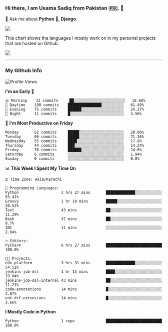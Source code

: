 ### Hi there, I am Usama Sadiq from Pakistan 🇵🇰. 👋

💬 Ask me about **Python** 🐍, **Django**. <!-- , Testing, Docker, Jenkins Automation, -->

<!--  
🗣 I love to talk about
  - Automating day-to-day stuff using Python
  - **Urdu Literature** 📚, **Anime** 💻, **Manga** 📜, **Light Novels** 📜, **Comics** 📱.  
-->

<img align="center" src="https://github-readme-stats.vercel.app/api?username=UsamaSadiq&custom_title=My Stats&show_icons=true&theme=dark&count_private=true&include_all_commits=true" />

This chart shows the languages I mostly work on in my personal projects that are hosted on Github.

<img align="center" src="https://github-readme-stats.vercel.app/api/top-langs/?username=UsamaSadiq&langs_count=10&layout=compact" />

--- 
### My Github Info
<!--START_SECTION:waka-->
![Profile Views](http://img.shields.io/badge/Profile%20Views-0-blue)

**I'm an Early 🐤** 

```text
🌞 Morning    33 commits     ██░░░░░░░░░░░░░░░░░░░░░░░   10.68% 
🌆 Daytime    190 commits    ███████████████░░░░░░░░░░   61.49% 
🌃 Evening    75 commits     ██████░░░░░░░░░░░░░░░░░░░   24.27% 
🌙 Night      11 commits     █░░░░░░░░░░░░░░░░░░░░░░░░   3.56%

```
📅 **I'm Most Productive on Friday** 

```text
Monday       62 commits     █████░░░░░░░░░░░░░░░░░░░░   20.06% 
Tuesday      66 commits     █████░░░░░░░░░░░░░░░░░░░░   21.36% 
Wednesday    55 commits     ████░░░░░░░░░░░░░░░░░░░░░   17.8% 
Thursday     44 commits     ███░░░░░░░░░░░░░░░░░░░░░░   14.24% 
Friday       76 commits     ██████░░░░░░░░░░░░░░░░░░░   24.6% 
Saturday     6 commits      ░░░░░░░░░░░░░░░░░░░░░░░░░   1.94% 
Sunday       0 commits      ░░░░░░░░░░░░░░░░░░░░░░░░░   0.0%

```


📊 **This Week I Spent My Time On** 

```text
⌚︎ Time Zone: Asia/Karachi

💬 Programming Languages: 
Python                   3 hrs 27 mins       █████████████░░░░░░░░░░░░   53.41% 
Groovy                   1 hr 19 mins        █████░░░░░░░░░░░░░░░░░░░░   20.52% 
Text                     43 mins             ██░░░░░░░░░░░░░░░░░░░░░░░   11.29% 
Bash                     37 mins             ██░░░░░░░░░░░░░░░░░░░░░░░   9.7% 
INI                      11 mins             ░░░░░░░░░░░░░░░░░░░░░░░░░   2.94%

🔥 Editors: 
PyCharm                  6 hrs 27 mins       █████████████████████████   100.0%

🐱‍💻 Projects: 
edx-platform             3 hrs 31 mins       █████████████░░░░░░░░░░░░   54.51% 
jenkins-job-dsl          1 hr 13 mins        ████░░░░░░░░░░░░░░░░░░░░░   19.04% 
jenkins-job-dsl-internal 43 mins             ██░░░░░░░░░░░░░░░░░░░░░░░   11.21% 
code-annotations         14 mins             █░░░░░░░░░░░░░░░░░░░░░░░░   3.87% 
edx-drf-extensions       14 mins             █░░░░░░░░░░░░░░░░░░░░░░░░   3.66%

```

**I Mostly Code in Python** 

```text
Python                   1 repo              █████████████████████████   100.0%

```



<!--END_SECTION:waka-->
<!--
**UsamaSadiq/UsamaSadiq** is a ✨ _special_ ✨ repository because its `README.md` (this file) appears on your GitHub profile.

Here are some ideas to get you started:

- 🔭 I’m currently working on ...
- 🌱 I’m currently learning ...
- 👯 I’m looking to collaborate on ...
- 🤔 I’m looking for help with ...
- 📫 How to reach me: ...
- 😄 Pronouns: ...
- ⚡ Fun fact: ...
-->

